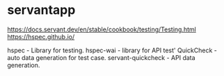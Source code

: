 # servantapp
https://docs.servant.dev/en/stable/cookbook/testing/Testing.html
https://hspec.github.io/
<!-- QUERY PARAM request can run even if we don't pass parameters -->
<!--  :<|> "joe" :> QueryParam "name" Text :> Get '[JSON] Text -->

<!-- ROUTE PARAM request have to pass parameters otherwise 404 error -->
<!--  :<|> "foe" :> Capture "name" Text :> Get '[JSON] Text -->

<!-- CURL request POST RESP -->
<!-- curl -iv http://localhost:8081/respjoe/ -H 'Content-Type: application/json' -d '{"name":"jyoti"}' -->

hspec - Library for testing.
hspec-wai - library for API test'
QuickCheck - auto data generation for test case.
servant-quickcheck - API data generation.








